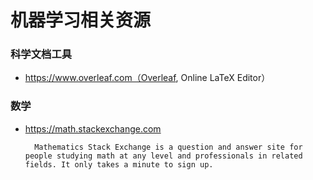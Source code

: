 # 机器学习相关资源

### 科学文档工具
* https://www.overleaf.com（Overleaf, Online LaTeX Editor）


### 数学
* https://math.stackexchange.com

		Mathematics Stack Exchange is a question and answer site for people studying math at any level and professionals in related fields. It only takes a minute to sign up.

